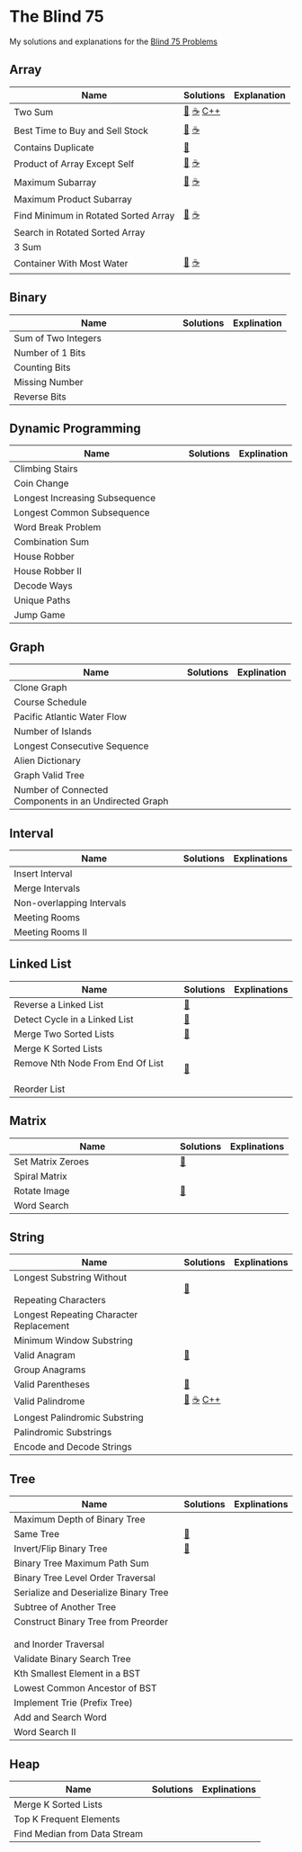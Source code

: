 
# The Blind 75

My solutions and explanations for the [Blind 75 Problems](https://leetcode.com/discuss/general-discussion/460599/blind-75-leetcode-questions)

## Array
Name | Solutions | Explanation
 -- | -- | -- |
 Two Sum | [🐍](https://github.com/BlakeSharp/Blind75/blob/main/1-TwoSum/Solution.py) [☕](https://github.com/BlakeSharp/Blind75/blob/main/1-TwoSum/Solution.java) [C++](https://github.com/BlakeSharp/Blind75/blob/main/1-TwoSum/Solution.cpp) | |
 Best Time to Buy and Sell Stock | [🐍](https://github.com/BlakeSharp/Blind75/blob/main/121-BuySellStock/Solution.py) [☕](https://github.com/BlakeSharp/Blind75/blob/main/121-BuySellStock/Solution.java) | |
 Contains Duplicate | [🐍](https://github.com/BlakeSharp/Blind75/blob/main/217-ContainsDuplicate/Solution.py) | |
 Product of Array Except Self | [🐍](https://github.com/BlakeSharp/Blind75/blob/main/238-ProductExceptSelf/Solution.py) [☕](https://github.com/BlakeSharp/Blind75/blob/main/238-ProductExceptSelf/Solution.java) | |
 Maximum Subarray |[🐍](https://github.com/BlakeSharp/Blind75/blob/main/53-MaxSubarray/Solution.py) [☕](https://github.com/BlakeSharp/Blind75/blob/main/53-MaxSubarray/Solution.java) | |
 Maximum Product Subarray | |  |
 Find Minimum in Rotated Sorted Array | [🐍](https://github.com/BlakeSharp/Blind75/blob/main/153-MinSortedArr/Solution.py) [☕](https://github.com/BlakeSharp/Blind75/blob/main/153-MinSortedArr/Solution.java) | |
 Search in Rotated Sorted Array | | |
 3 Sum |  | |
 Container With Most Water | [🐍](https://github.com/BlakeSharp/Blind75/blob/main/11-ContainerWithMostWater/Solution.py) [☕](https://github.com/BlakeSharp/Blind75/blob/main/11-ContainerWithMostWater/Solution.java) | |

## Binary
Name | Solutions | Explination
 -- | -- | -- |
Sum of Two Integers &nbsp; &nbsp; &nbsp; &nbsp; &nbsp; &nbsp;  &nbsp; &nbsp; &nbsp; &nbsp; &nbsp; &nbsp; &nbsp; &nbsp; &nbsp;| | |
Number of 1 Bits | | |
Counting Bits | | |
Missing Number | | |
Reverse Bits | | |

## Dynamic Programming
Name | Solutions | Explination
 -- | -- | -- |
Climbing Stairs | | |
Coin Change | | |
Longest Increasing Subsequence &nbsp; &nbsp; &nbsp; &nbsp; &nbsp; | | |
Longest Common Subsequence | | |
Word Break Problem | | |
Combination Sum | | |
House Robber | | |
House Robber II | | |
Decode Ways | | |
Unique Paths | | |
Jump Game | | |

## Graph
Name | Solutions | Explination
 -- | -- | -- |
Clone Graph | | |
Course Schedule | | | 
Pacific Atlantic Water Flow | | |
Number of Islands | | |
Longest Consecutive Sequence | | |
Alien Dictionary | | |
Graph Valid Tree | | |
Number of Connected <br> Components in an Undirected Graph &nbsp; &nbsp; | | |


## Interval
Name | Solutions | Explinations
 -- | -- | -- |
Insert Interval | | | 
Merge Intervals | | | 
Non-overlapping Intervals &nbsp; &nbsp; &nbsp; &nbsp; &nbsp; &nbsp; &nbsp; &nbsp; &nbsp; &nbsp; | | | 
Meeting Rooms  | | | 
Meeting Rooms II  | | | 

## Linked List
Name | Solutions | Explinations
 -- | -- | -- |
Reverse a Linked List | [🐍](https://github.com/BlakeSharp/Blind75/blob/main/206-ReverseLinkedList/Iterative.py) | |  
Detect Cycle in a Linked List | [🐍](https://github.com/BlakeSharp/Blind75/blob/main/141-LinkedListCycle/Solution.py) | | 
Merge Two Sorted Lists | [🐍](https://github.com/BlakeSharp/Blind75/blob/main/21-MergeTwoSortedLists/Solution.py) | | 
Merge K Sorted Lists | | | 
Remove Nth Node From End Of List &nbsp; &nbsp; &nbsp; | [🐍](https://github.com/BlakeSharp/Blind75/blob/main/19-RemoveNthNodeFromEndofList/Solution.py) | | 
Reorder List | | | 

## Matrix
Name | Solutions | Explinations
 -- | -- | -- |
Set Matrix Zeroes &nbsp; &nbsp; &nbsp; &nbsp; &nbsp; &nbsp; &nbsp; &nbsp; &nbsp; &nbsp; &nbsp; &nbsp; &nbsp; &nbsp; &nbsp; &nbsp; &nbsp;| [🐍](https://github.com/BlakeSharp/Blind75/blob/main/73-SetMatrixZeros/Solution.py) | | 
Spiral Matrix | | | 
Rotate Image | [🐍](https://github.com/BlakeSharp/Blind75/blob/main/48-RotateImage/Solution.py) | | 
Word Search | | | 

## String
Name | Solutions | Explinations
-- | -- | -- |
Longest Substring Without &nbsp; &nbsp; &nbsp; &nbsp; &nbsp; &nbsp; &nbsp; &nbsp; &nbsp; &nbsp; <br> Repeating Characters | [🐍](https://github.com/BlakeSharp/Blind75/blob/main/3-LongestNoRepeatingChar/Solution.py) | | 
Longest Repeating Character <br> Replacement | | | 
Minimum Window Substring | | | 
Valid Anagram | [🐍](https://github.com/BlakeSharp/Blind75/blob/main/242-ValidAnagram/Solution.py) | | 
Group Anagrams | | | 
Valid Parentheses | [🐍](https://github.com/BlakeSharp/Blind75/blob/main/20-ValidParentheses/Solution.py)| | 
Valid Palindrome | [🐍](https://github.com/BlakeSharp/Blind75/blob/main/125-ValidPalindrome/Solution.py) [☕](https://github.com/BlakeSharp/Blind75/blob/main/125-ValidPalindrome/Solution.java) [C++](https://github.com/BlakeSharp/Blind75/blob/main/125-ValidPalindrome/Solution.cpp)| | 
Longest Palindromic Substring | | | 
Palindromic Substrings | | | 
Encode and Decode Strings | | | 

## Tree
Name | Solutions | Explinations
 -- | -- | -- |
Maximum Depth of Binary Tree | | |  
Same Tree | [🐍](https://github.com/BlakeSharp/Blind75/blob/main/100-SameTree/Solution.py) | | 
Invert/Flip Binary Tree | [🐍](https://github.com/BlakeSharp/Blind75/blob/main/226-InvertBinaryTree/Solution.py) | | 
Binary Tree Maximum Path Sum | | | 
Binary Tree Level Order Traversal | | | 
Serialize and Deserialize Binary Tree | | | 
Subtree of Another Tree | | | 
Construct Binary Tree from Preorder &nbsp; &nbsp; &nbsp; <br> and Inorder Traversal | | | 
Validate Binary Search Tree | | | 
Kth Smallest Element in a BST | | | 
Lowest Common Ancestor of BST | | | 
Implement Trie (Prefix Tree) | | | 
Add and Search Word | | | 
Word Search II | | | 

## Heap
Name | Solutions | Explinations
 -- | -- | -- |
Merge K Sorted Lists | | | 
Top K Frequent Elements | | | 
Find Median from Data Stream | | | 
